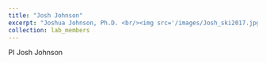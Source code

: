 ```yaml
---
title: "Josh Johnson"
excerpt: "Joshua Johnson, Ph.D. <br/><img src='/images/Josh_ski2017.jpg' style='width:500px;height:889px;'>"
collection: lab_members
---
```


PI Josh Johnson 